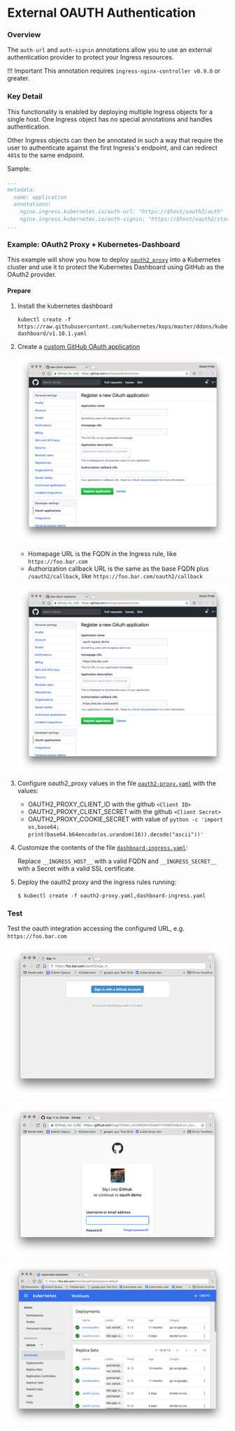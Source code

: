 # External OAUTH Authentication

### Overview

The `auth-url` and `auth-signin` annotations allow you to use an external
authentication provider to protect your Ingress resources.

!!! Important
    This annotation requires `ingress-nginx-controller v0.9.0` or greater.

### Key Detail

This functionality is enabled by deploying multiple Ingress objects for a single host.
One Ingress object has no special annotations and handles authentication.

Other Ingress objects can then be annotated in such a way that require the user to
authenticate against the first Ingress's endpoint, and can redirect `401`s to the
same endpoint.

Sample:

```yaml
...
metadata:
  name: application
  annotations:
    nginx.ingress.kubernetes.io/auth-url: "https://$host/oauth2/auth"
    nginx.ingress.kubernetes.io/auth-signin: "https://$host/oauth2/start?rd=$escaped_request_uri"
...
```

### Example: OAuth2 Proxy + Kubernetes-Dashboard

This example will show you how to deploy [`oauth2_proxy`](https://github.com/pusher/oauth2_proxy)
into a Kubernetes cluster and use it to protect the Kubernetes Dashboard using GitHub as the OAuth2 provider.

#### Prepare

1. Install the kubernetes dashboard

    ```console
    kubectl create -f https://raw.githubusercontent.com/kubernetes/kops/master/ddons/kubernetes-dashboard/v1.10.1.yaml
    ```

2. Create a [custom GitHub OAuth application](https://github.com/settings/applications/new)

    ![Register OAuth2 Application](images/register-oauth-app.png)

    - Homepage URL is the FQDN in the Ingress rule, like `https://foo.bar.com`
    - Authorization callback URL is the same as the base FQDN plus `/oauth2/callback`, like `https://foo.bar.com/oauth2/callback`

    ![Register OAuth2 Application](images/register-oauth-app-2.png)

3. Configure oauth2_proxy values in the file [`oauth2-proxy.yaml`](https://raw.githubusercontent.com/kubernetes/ingress-nginx/main/docs/examples/auth/oauth-external-auth/oauth2-proxy.yaml) with the values:

    - OAUTH2_PROXY_CLIENT_ID with the github `<Client ID>`
    - OAUTH2_PROXY_CLIENT_SECRET with the github `<Client Secret>`
    - OAUTH2_PROXY_COOKIE_SECRET with value of `python -c 'import os,base64; print(base64.b64encode(os.urandom(16)).decode("ascii"))'`

4. Customize the contents of the file [`dashboard-ingress.yaml`](https://raw.githubusercontent.com/kubernetes/ingress-nginx/main/docs/examples/auth/oauth-external-auth/dashboard-ingress.yaml):

    Replace `__INGRESS_HOST__` with a valid FQDN and `__INGRESS_SECRET__` with a Secret with a valid SSL certificate.

5. Deploy the oauth2 proxy and the ingress rules running:

    ```console
    $ kubectl create -f oauth2-proxy.yaml,dashboard-ingress.yaml
    ```

### Test

Test the oauth integration accessing the configured URL, e.g. `https://foo.bar.com`

![Register OAuth2 Application](images/github-auth.png)

![GitHub authentication](images/oauth-login.png)

![Kubernetes dashboard](images/dashboard.png)
